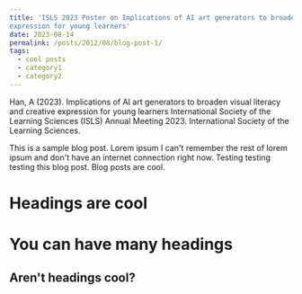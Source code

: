 ```yaml
---
title: 'ISLS 2023 Poster on Implications of AI art generators to broaden visual literacy and creative
expression for young learners'
date: 2023-08-14
permalink: /posts/2012/08/blog-post-1/
tags:
  - cool posts
  - category1
  - category2
---
```


Han, A (2023). Implications of AI art generators to broaden visual literacy and creative
expression for young learners International Society of the Learning Sciences (ISLS)
Annual Meeting 2023. International Society of the Learning Sciences.

This is a sample blog post. Lorem ipsum I can't remember the rest of lorem ipsum and don't have an internet connection right now. Testing testing testing this blog post. Blog posts are cool.

Headings are cool
======

You can have many headings
======

Aren't headings cool?
------
